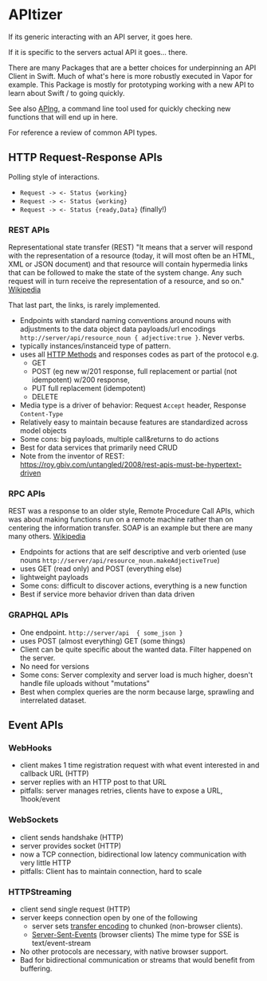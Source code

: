 # APItizer

If its generic interacting with an API server, it goes here.

If it is specific to the servers actual API it goes... there.

There are many Packages that are a better choices for underpinning an API Client in Swift. Much of what's here is more robustly executed in Vapor for example. This Package is mostly for prototyping working with a new API to learn about Swift / to going quickly.

See also [APIng](https://github.com/carlynorama/APIng), a command line tool used for quickly checking new functions that will end up in here.  

For reference a review of common API types. 

## HTTP Request-Response APIs

Polling style of interactions. 

- `Request -> <- Status {working}`
- `Request -> <- Status {working}`
- `Request -> <- Status {ready,Data}` (finally!)

### REST APIs

Representational state transfer (REST) "It means that a server will respond with the representation of a resource (today, it will most often be an HTML, XML or JSON document) and that resource will contain hypermedia links that can be followed to make the state of the system change. Any such request will in turn receive the representation of a resource, and so on." [Wikipedia](https://en.wikipedia.org/wiki/Representational_state_transfer)

That last part, the links, is rarely implemented. 

- Endpoints with standard naming conventions around nouns with adjustments to the data object data payloads/url encodings `http://server/api/resource_noun { adjective:true }`. Never verbs. 
- typically instances/instanceid type of pattern. 
- uses all [HTTP Methods](https://developer.mozilla.org/en-US/docs/Web/HTTP/Methods) and responses codes as part of the protocol e.g.
    - GET 
    - POST (eg new w/201 response, full replacement or partial (not idempotent) w/200 response, 
    - PUT full replacement (idempotent) 
    - DELETE
- Media type is a driver of behavior: Request `Accept` header, Response `Content-Type`
- Relatively easy to maintain because features are standardized across model objects
- Some cons: big payloads, multiple call&returns to do actions
- Best for data services that primarily need CRUD
- Note from the inventor of REST: <https://roy.gbiv.com/untangled/2008/rest-apis-must-be-hypertext-driven>
 

### RPC APIs

REST was a response to an older style, Remote Procedure Call APIs, which was about making functions run on a remote machine rather than on centering the information transfer. SOAP is an example but there are many many others. [Wikipedia](https://en.wikipedia.org/wiki/Remote_procedure_call)

- Endpoints for actions that are self descriptive and verb oriented (use nouns  `http://server/api/resource_noun.makeAdjectiveTrue`)
- uses GET (read only) and POST (everything else)
- lightweight payloads
- Some cons: difficult to discover actions, everything is a new function 
- Best if service more behavior driven than data driven

### GRAPHQL APIs
- One endpoint. `http://server/api  { some_json }`
- uses  POST (almost everything) GET (some things)
- Client can be quite specific about the wanted data. Filter happened on the server. 
- No need for versions
- Some cons: Server complexity and server load is much higher, doesn't handle file uploads without "mutations"
- Best when complex queries are the norm because large, sprawling and interrelated dataset.

 ## Event APIs
 
### WebHooks
- client makes 1 time registration request with what event interested in and callback URL (HTTP)
- server replies with an HTTP post to that URL 
- pitfalls: server manages retries, clients have to expose a URL, 1hook/event

### WebSockets
- client sends handshake (HTTP)
- server provides socket (HTTP)
- now a TCP connection, bidirectional low latency communication with very little HTTP
- pitfalls: Client has to maintain connection, hard to scale

### HTTPStreaming
- client send single request (HTTP)
- server keeps connection open by one of the following 
    - server sets [transfer encoding](https://developer.mozilla.org/en-US/docs/Web/HTTP/Headers/Transfer-Encoding) to chunked (non-browser clients).
    - [Server-Sent-Events](https://en.wikipedia.org/wiki/Server-sent_events) (browser clients)  The mime type for SSE is text/event-stream
- No other protocols are necessary, with native browser support.
- Bad for bidirectional communication or streams that would benefit from buffering. 
